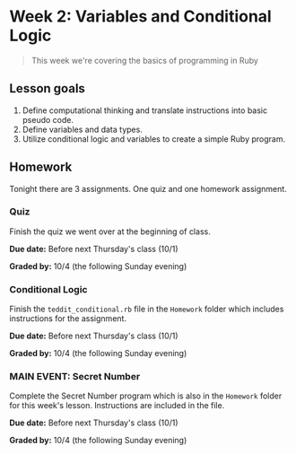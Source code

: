 # Week 2: Variables and Conditional Logic

> This week we're covering the basics of programming in Ruby

## Lesson goals

1. Define computational thinking and translate instructions into basic pseudo code.
2. Define variables and data types.
3. Utilize conditional logic and variables to create a simple Ruby program.

## Homework

Tonight there are 3 assignments. One quiz and one homework assignment.

### Quiz

Finish the quiz we went over at the beginning of class.

__Due date:__ Before next Thursday's class (10/1)

__Graded by:__ 10/4 (the following Sunday evening)

### Conditional Logic

Finish the `teddit_conditional.rb` file in the `Homework` folder which includes instructions for the assignment.

__Due date:__ Before next Thursday's class (10/1)

__Graded by:__ 10/4 (the following Sunday evening)

### MAIN EVENT: Secret Number

Complete the Secret Number program which is also in the `Homework` folder for this week's lesson. Instructions are included in the file.

__Due date:__ Before next Thursday's class (10/1)

__Graded by:__ 10/4 (the following Sunday evening)
